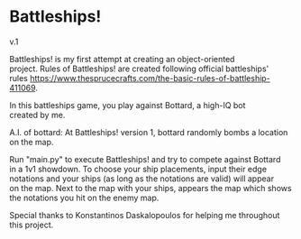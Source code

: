 # Battleships!
v.1

Battleships! is my first attempt at creating an object-oriented</br>
project.
Rules of Battleships! are created following official battleships'</br> 
rules https://www.thesprucecrafts.com/the-basic-rules-of-battleship-411069.

In this battleships game, you play against Bottard, a high-IQ bot</br> 
created by me.

A.I. of bottard:
At Battleships! version 1, bottard randomly bombs a location</br> on the map.

Run "main.py" to execute Battleships! and try to compete against Bottard</br>
in a 1v1 showdown. To choose your ship placements, input their edge</br>
notations and your ships (as long as the notations are valid) will appear</br>
on the map. Next to the map with your ships, appears the map which shows</br>
the notations you hit on the enemy map.


Special thanks to Konstantinos Daskalopoulos for helping me throughout </br>
this project.